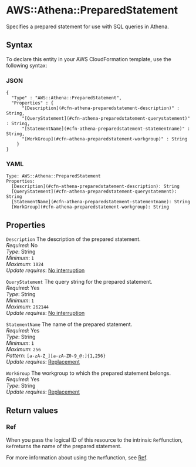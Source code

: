 # AWS::Athena::PreparedStatement<a name="aws-resource-athena-preparedstatement"></a>

Specifies a prepared statement for use with SQL queries in Athena\.

## Syntax<a name="aws-resource-athena-preparedstatement-syntax"></a>

To declare this entity in your AWS CloudFormation template, use the following syntax:

### JSON<a name="aws-resource-athena-preparedstatement-syntax.json"></a>

```
{
  "Type" : "AWS::Athena::PreparedStatement",
  "Properties" : {
      "[Description](#cfn-athena-preparedstatement-description)" : String,
      "[QueryStatement](#cfn-athena-preparedstatement-querystatement)" : String,
      "[StatementName](#cfn-athena-preparedstatement-statementname)" : String,
      "[WorkGroup](#cfn-athena-preparedstatement-workgroup)" : String
    }
}
```

### YAML<a name="aws-resource-athena-preparedstatement-syntax.yaml"></a>

```
Type: AWS::Athena::PreparedStatement
Properties: 
  [Description](#cfn-athena-preparedstatement-description): String
  [QueryStatement](#cfn-athena-preparedstatement-querystatement): String
  [StatementName](#cfn-athena-preparedstatement-statementname): String
  [WorkGroup](#cfn-athena-preparedstatement-workgroup): String
```

## Properties<a name="aws-resource-athena-preparedstatement-properties"></a>

`Description`  <a name="cfn-athena-preparedstatement-description"></a>
The description of the prepared statement\.  
*Required*: No  
*Type*: String  
*Minimum*: `1`  
*Maximum*: `1024`  
*Update requires*: [No interruption](https://docs.aws.amazon.com/AWSCloudFormation/latest/UserGuide/using-cfn-updating-stacks-update-behaviors.html#update-no-interrupt)

`QueryStatement`  <a name="cfn-athena-preparedstatement-querystatement"></a>
The query string for the prepared statement\.  
*Required*: Yes  
*Type*: String  
*Minimum*: `1`  
*Maximum*: `262144`  
*Update requires*: [No interruption](https://docs.aws.amazon.com/AWSCloudFormation/latest/UserGuide/using-cfn-updating-stacks-update-behaviors.html#update-no-interrupt)

`StatementName`  <a name="cfn-athena-preparedstatement-statementname"></a>
The name of the prepared statement\.  
*Required*: Yes  
*Type*: String  
*Minimum*: `1`  
*Maximum*: `256`  
*Pattern*: `[a-zA-Z_][a-zA-Z0-9_@:]{1,256}`  
*Update requires*: [Replacement](https://docs.aws.amazon.com/AWSCloudFormation/latest/UserGuide/using-cfn-updating-stacks-update-behaviors.html#update-replacement)

`WorkGroup`  <a name="cfn-athena-preparedstatement-workgroup"></a>
The workgroup to which the prepared statement belongs\.  
*Required*: Yes  
*Type*: String  
*Update requires*: [Replacement](https://docs.aws.amazon.com/AWSCloudFormation/latest/UserGuide/using-cfn-updating-stacks-update-behaviors.html#update-replacement)

## Return values<a name="aws-resource-athena-preparedstatement-return-values"></a>

### Ref<a name="aws-resource-athena-preparedstatement-return-values-ref"></a>

When you pass the logical ID of this resource to the intrinsic `Ref`function, `Ref`returns the name of the prepared statement\.

For more information about using the `Ref`function, see [Ref](https://docs.aws.amazon.com/AWSCloudFormation/latest/UserGuide/intrinsic-function-reference-ref.html)\.
